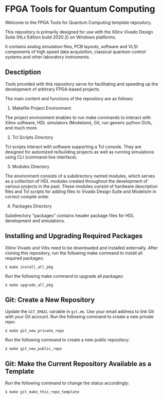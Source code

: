 # FPGA Tools for Quantum Computing

Welcome to the FPGA Tools for Quantum Computing template repository.

This repository is primarily designed for use with the Xilinx Vivado Design Suite (HLx Edition build 2020.2) on Windows platforms.

It contains analog simulation files, PCB layouts, software and VLSI components of high speed data acquisition, classical quantum control systems and other laboratory instruments.

## Desctiption

Tools provided with this repository serve for facilitating and speeding up the development of arbitrary FPGA-based projects.

The main content and functions of the repository are as follows:

1. Makefile Project Environment

The project environment enables to run make commands to interact with Xilinx software, HDL simulators (Modelsim), Git, run generic python GUIs, and much more.

2. Tcl Scripts Directory

Tcl scripts interact with software supporting a Tcl console. They are designed for automized re/building projects as well as running simulations using CLI (command-line interface).

3. Modules Directory

The environment consists of a subdirectory named modules, which serves as a collection of HDL modules created throughout the development of various projects in the past.
These modules consist of hardware description files and Tcl scripts for adding files to Vivado Design Suite and Modelsim in correct compile order.

4. Packages Directory

Subdirectory "packages" contains header package files for HDL development and simulations.



## Installing and Upgrading Required Packages

Xilinx Vivado and Vitis need to be downloaded and installed externally. After cloning this repository, run the following make command to install all required packages:

```
$ make install_all_pkg
```

Run the following make command to upgrade all packages:

```
$ make upgrade_all_pkg
```

## Git: Create a New Repository

Update the `GIT_EMAIL` variable in `git.mk`. Use your email address to link Git with your Git account.
Run the following command to create a new private repo:

```
$ make git_new_private_repo
```

Run the following command to create a new public repository:

```
$ make git_new_public_repo
```


## Git: Make the Current Repository Available as a Template

Run the following command to change the status accordingly:

```
$ make git_make_this_repo_template
```